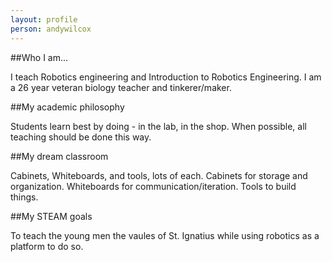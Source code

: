 ```yaml
---
layout: profile
person: andywilcox
---
```

##Who I am…

I teach Robotics engineering and Introduction to Robotics Engineering. I am a 26 year veteran biology teacher and tinkerer/maker. 

##My academic philosophy

Students learn best by doing - in the lab, in the shop. When possible, all teaching should be done this way.

##My dream classroom

Cabinets, Whiteboards, and tools, lots of each. Cabinets for storage and organization. Whiteboards for communication/iteration. Tools to build things. 

##My STEAM goals

To teach the young men the vaules of St. Ignatius while using robotics as a platform to do so.
